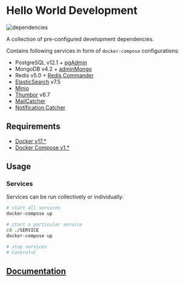 # Hello World Development

![dependencies](https://img.shields.io/david/naderio/helloworld-dev.svg)

A collection of pre-configured development dependencies.

Contains following services in form of `docker-compose` configurations:

- PostgreSQL v12.1 + [pgAdmin](https://www.pgadmin.org/)
- MongoDB v4.2 + [adminMongo](https://github.com/mrvautin/adminMongo)
- Redis v5.0 + [Redis Commander](http://joeferner.github.io/redis-commander/)
- [ElasticSearch](https://github.com/elastic/elasticsearch) v7.5
- [Minio](https://www.minio.io/)
- [Thumbor](http://thumbor.org/) v6.7
- [MailCatcher](https://mailcatcher.me/)
- [Notification Catcher](https://github.com/notifme/catcher)

## Requirements

- [Docker v17.\*](https://docs.docker.com/engine/installation/linux/ubuntu/#install-docker)
- [Docker Compose v1.\*](https://docs.docker.com/compose/install/#alternative-install-options)

## Usage

### Services

Services can be run collectively or individually:

```sh
# start all services
docker-compose up

# start a particular service
cd ./SERVICE
docker-compose up

# stop services
# Control+C
```

## [Documentation](./docs)
